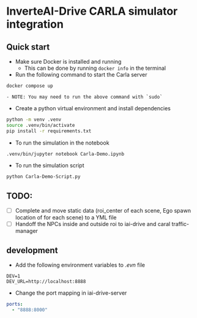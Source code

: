 # InverteAI-Drive CARLA simulator integration

## Quick start

- Make sure Docker is installed and running
  - This can be done by running `docker info` in the terminal
- Run the following command to start the Carla server

```sh
docker compose up
```

    - NOTE: You may need to run the above command with `sudo`

- Create a python virtual environment and install dependencies

```sh
python -m venv .venv
source .venv/bin/activate
pip install -r requirements.txt
```

- To run the simulation in the notebook

```sh
.venv/bin/jupyter notebook Carla-Demo.ipynb
```

- To run the simulation script

```sh
python Carla-Demo-Script.py
```

## TODO:

- [ ] Complete and move static data (roi_center of each scene, Ego spawn location of for each scene) to a YML file
- [ ] Handoff the NPCs inside and outside roi to iai-drive and caral traffic-manager

## development

- Add the following environment variables to _.evn_ file

```
DEV=1
DEV_URL=http://localhost:8888
```

- Change the port mapping in iai-drive-server

```yaml
ports:
  - "8888:8000"
```
